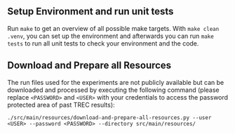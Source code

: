 

## Setup Environment and run unit tests

Run `make` to get an overview of all possible make targets.
With `make clean .venv`, you can set up the environment and afterwards you can run `make tests` to run all unit tests to check your environment and the code.

## Download and Prepare all Resources

The run files used for the experiments are not publicly available but can be downloaded and processed by executing the following command (please replace `<PASSWORD>` and `<USER>` with your credentials to access the password protected area of past TREC results):

```
./src/main/resources/download-and-prepare-all-resources.py --user <USER> --password <PASSWORD> --directory src/main/resources/
```

